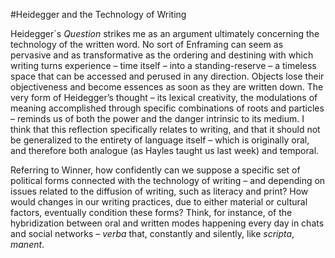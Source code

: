 #Heidegger and the Technology of Writing

Heidegger´s _Question_ strikes me as an argument ultimately concerning the technology of the written word. No sort of Enframing can seem as pervasive and as transformative as the ordering and destining with which writing turns experience – time itself – into a standing-reserve – a timeless space that can be accessed and perused in any direction. Objects lose their objectiveness and become essences as soon as they are written down. The very form of Heidegger’s thought – its lexical creativity, the modulations of meaning accomplished through specific combinations of roots and particles – reminds us of both the power and the danger intrinsic to its medium. I think that this reflection specifically relates to writing, and that it should not be generalized to the entirety of language itself – which is originally oral, and therefore both analogue (as Hayles taught us last week) and temporal. 

Referring to Winner, how confidently can we suppose a specific set of political forms connected with the technology of writing – and depending on issues related to the diffusion of writing, such as literacy and print? How would changes in our writing practices, due to either material or cultural factors, eventually condition these forms? Think, for instance, of the hybridization between oral and written modes happening every day in chats and social networks – _verba_ that, constantly and silently, like _scripta_, _manent_.

